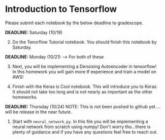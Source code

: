 # Introduction to Tensorflow
Please submit each notebook by the below deadline to gradescope.

**DEADLINE:** Saturday (10/19)

2. Do the Tenorflow Tutorial notebook. You should finish this notebook by Saturday.

**DEADLINE:** Monday (10/21) --> For both of these

3. Next, you will be implementing a Denoising Autoencoder in tensorflow! In this homework you will gain more tf experience and train a model on AWS! 

4. Finish with the Keras is Cool notebook. This will introduce you to Keras. It should not take too long and is not nearly as important as the other homeworks.

**DEADLINE:** Thursday (10/24)
NOTE: This is not been pushed to github yet.... will be release in the near future. 
1. Start with `neural_network.py`. In this file you will be implementing a neural network from scratch using numpy! Don't worry tho...there is plenty of guidance and if you have any questions feel free to reach out.


